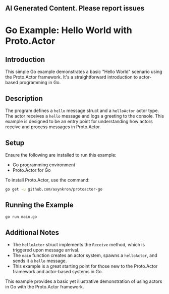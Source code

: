 ## AI Generated Content. Please report issues

# Go Example: Hello World with Proto.Actor

## Introduction
This simple Go example demonstrates a basic "Hello World" scenario using the Proto.Actor framework. It's a straightforward introduction to actor-based programming in Go.

## Description
The program defines a `hello` message struct and a `helloActor` actor type. The actor receives a `hello` message and logs a greeting to the console. This example is designed to be an entry point for understanding how actors receive and process messages in Proto.Actor.

## Setup
Ensure the following are installed to run this example:
- Go programming environment
- Proto.Actor for Go

To install Proto.Actor, use the command:
```bash
go get -u github.com/asynkron/protoactor-go
```

## Running the Example

```bash
go run main.go
```

## Additional Notes
- The `helloActor` struct implements the `Receive` method, which is triggered upon message arrival.
- The `main` function creates an actor system, spawns a `helloActor`, and sends it a `hello` message.
- This example is a great starting point for those new to the Proto.Actor framework and actor-based systems in Go.

This example provides a basic yet illustrative demonstration of using actors in Go with the Proto.Actor framework.
